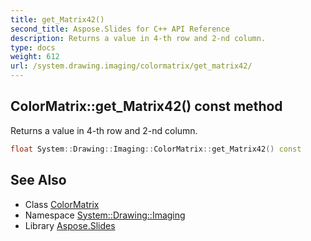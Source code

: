 ```yaml
---
title: get_Matrix42()
second_title: Aspose.Slides for C++ API Reference
description: Returns a value in 4-th row and 2-nd column.
type: docs
weight: 612
url: /system.drawing.imaging/colormatrix/get_matrix42/
---
```

## ColorMatrix::get_Matrix42() const method


Returns a value in 4-th row and 2-nd column.

```cpp
float System::Drawing::Imaging::ColorMatrix::get_Matrix42() const
```

## See Also

* Class [ColorMatrix](../)
* Namespace [System::Drawing::Imaging](../../)
* Library [Aspose.Slides](../../../)
